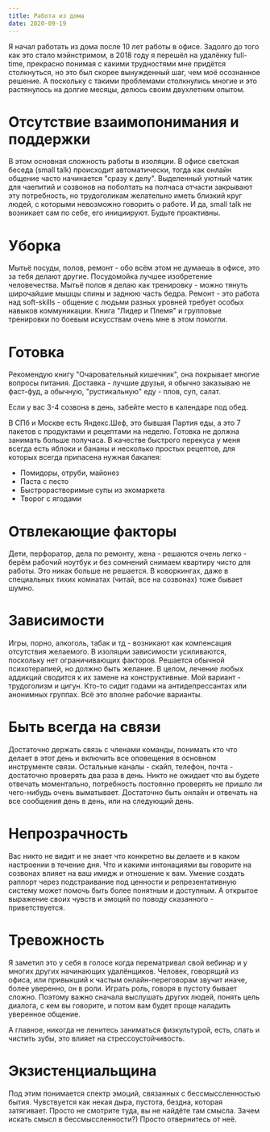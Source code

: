 ```yaml
---
title: Работа из дома
date: 2020-09-19
---
```

Я начал работать из дома после 10 лет работы в офисе. Задолго до того как это стало мэйнстримом, в 2018 году я перешёл на удалёнку full-time, прекрасно понимая с какими трудностями мне придётся столкнуться, но это был скорее вынужденный шаг, чем моё осознанное решение. А поскольку с такими проблемами столкнулись многие и это растянулось на долгие месяцы, делюсь своим двухлетним опытом.

# Отсутствие взаимопонимания и поддержки
В этом основная сложность работы в изоляции. В офисе светская беседа (small talk) происходит автоматически, тогда как онлайн общение часто начинается "сразу к делу". 
Выделенный уютный чатик для чаепитий и созвонов на поболтать на полчаса отчасти закрывают эту потребность, но трудоголикам желательно иметь близкий круг людей, с которыми невозможно говорить о работе. И да, small talk не возникает сам по себе, его инициируют. Будьте проактивны.

# Уборка
Мытьё посуды, полов, ремонт - обо всём этом не думаешь в офисе, это за тебя делают другие. Посудомойка лучшее изобретение человечества. Мытьё полов я делаю как тренировку - можно тянуть широчайшие мышцы спины и заднюю часть бедра. Ремонт - это работа над soft-skills - общение с людьми разных уровней требует особых навыков коммуникации. Книга "Лидер и Племя" и групповые тренировки по боевым искусствам очень мне в этом помогли.

# Готовка
Рекомендую книгу "Очаровательный кишечник", она покрывает многие вопросы питания. Доставка - лучшие друзья, я обычно заказываю не фаст-фуд, а обычную, "рустикальную" еду - плов, суп, салат. 

Если у вас 3-4 созвона в день, забейте место в календаре под обед.

В СПб и Москве есть Яндекс.Шеф, это бывшая Партия еды, а это 7 пакетов с продуктами и рецептами на неделю. Готовка не должна занимать больше получаса. В качестве быстрого перекуса у меня всегда есть яблоки и бананы и несколько простых рецептов, для которых всегда припасена нужная бакалея:
- Помидоры, отруби, майонез
- Паста с песто
- Быстрорастворимые супы из экомаркета
- Творог с ягодами

# Отвлекающие факторы
Дети, перфоратор, дела по ремонту, жена - решаются очень легко - берём рабочий ноутбук и без сомнений снимаем квартиру чисто для работы. Это никак больше не решается. В коворкингах, даже в специальных тихих комнатах (читай, все на созвонах) тоже бывает шумно.

# Зависимости
Игры, порно, алкоголь, табак и тд - возникают как компенсация отсутствия желаемого. В изоляции зависимости усиливаются, поскольку нет ограничивающих факторов. Решается обычной психотерапией, но должно быть желание. В целом, лечение любых аддикций сводится к их замене на конструктивные. Мой вариант - трудоголизм и цигун. Кто-то сидит годами на антидепрессантах или анонимных группах. Всё это вполне рабочие варианты.

# Быть всегда на связи
Достаточно держать связь с членами команды, понимать кто что делает в этот день и включить все оповещения в основном инструменте связи. Остальные каналы - скайп, телефон, почта - достаточно проверять два раза в день. Никто не ожидает что вы будете отвечать моментально, потребность постоянно проверять не пришло ли чего-нибудь очень выматывает. Достаточно быть онлайн и отвечать на все сообщения день в день, или на следующий день.

# Непрозрачность
Вас никто не видит и не знает что конкретно вы делаете и в каком настроении в течение дня. Что и какими интонациями вы говорите на созвонах влияет на ваш имидж и отношение к вам. Умение создать раппорт через подстраивание под ценности и репрезентативную систему может помочь быть более понятным и доступным. А открытое выражение своих чувств и эмоций по поводу сказанного - приветствуется.

# Тревожность
Я заметил это у себя в голосе когда перематривал свой вебинар и у многих других начинающих удалёнщиков. Человек, говорящий из офиса, или привыкший к частым онлайн-переговорам звучит иначе, более уверенно, он в роли. Играть роль, говоря в пустоту бывает сложно. Поэтому важно сначала выслушать других людей, понять цель диалога, с кем вы говорите, и потом вам будет проще наладить уверенное общение.

А главное, никогда не ленитесь заниматься физкультурой, есть, спать и чистить зубы, это влияет на стрессоустойчивость.

# Экзистенциальщина
Под этим понимается спектр эмоций, связанных с бессмыссленностью бытия. Чувствуется как некая дыра, пустота, бездна, которая затягивает. Просто не смотрите туда, вы не найдёте там смысла. Зачем искать смысл в бессмыссленности?) Просто отвернитесь от неё.
